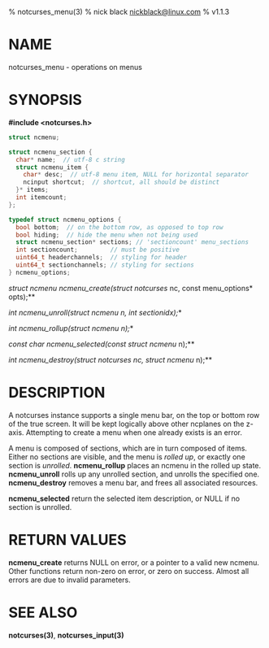% notcurses_menu(3)
% nick black <nickblack@linux.com>
% v1.1.3

# NAME

notcurses_menu - operations on menus

# SYNOPSIS

**#include <notcurses.h>**

```c
struct ncmenu;

struct ncmenu_section {
  char* name;  // utf-8 c string
  struct ncmenu_item {
    char* desc;  // utf-8 menu item, NULL for horizontal separator
    ncinput shortcut;  // shortcut, all should be distinct
  }* items;
  int itemcount;
};

typedef struct ncmenu_options {
  bool bottom;  // on the bottom row, as opposed to top row
  bool hiding;  // hide the menu when not being used
  struct ncmenu_section* sections; // 'sectioncount' menu_sections
  int sectioncount;         // must be positive
  uint64_t headerchannels;  // styling for header
  uint64_t sectionchannels; // styling for sections
} ncmenu_options;
```

**struct ncmenu* ncmenu_create(struct notcurses* nc, const menu_options* opts);**

**int ncmenu_unroll(struct ncmenu* n, int sectionidx);**

**int ncmenu_rollup(struct ncmenu* n);**

**const char* ncmenu_selected(const struct ncmenu* n);**

**int ncmenu_destroy(struct notcurses* nc, struct ncmenu* n);**

# DESCRIPTION

A notcurses instance supports a single menu bar, on the top or bottom row of
the true screen. It will be kept logically above other ncplanes on the z-axis.
Attempting to create a menu when one already exists is an error.

A menu is composed of sections, which are in turn composed of items. Either no
sections are visible, and the menu is *rolled up*, or exactly one section is
*unrolled*. **ncmenu_rollup** places an ncmenu in the rolled up state.
**ncmenu_unroll** rolls up any unrolled section, and unrolls the specified one.
**ncmenu_destroy** removes a menu bar, and frees all associated resources.

**ncmenu_selected** return the selected item description,
or NULL if no section is unrolled.

# RETURN VALUES

**ncmenu_create** returns NULL on error, or a pointer to a valid new ncmenu.
Other functions return non-zero on error, or zero on success. Almost all errors
are due to invalid parameters.

# SEE ALSO

**notcurses(3)**, **notcurses_input(3)**
